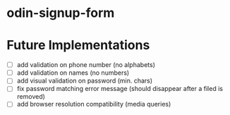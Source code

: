 # odin-signup-form

# Future Implementations
- [ ] add validation on phone number (no alphabets)
- [ ] add validation on names (no numbers)
- [ ] add visual validation on password (min. chars)
- [ ] fix password matching error message (should disappear after a filed is removed)
- [ ] add browser resolution compatibility (media queries)